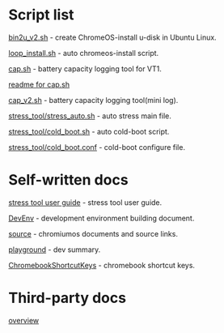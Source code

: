 # Script list

[bin2u_v2.sh](https://raw.githubusercontent.com/raoyi/chromeos/master/script/bin2u_v2.sh) - create ChromeOS-install u-disk in Ubuntu Linux.

[loop_install.sh](https://raw.githubusercontent.com/raoyi/chromeos/master/script/loop_install.sh) - auto chromeos-install script.

[cap.sh](https://raw.githubusercontent.com/raoyi/chromeos/master/script/cap_v3/cap.sh) - battery capacity logging tool for VT1.

[readme for cap.sh](../script/cap_v3/readme.md)

[cap_v2.sh](https://raw.githubusercontent.com/raoyi/chromeos/master/script/cap_v2.sh) - battery capacity logging tool(mini log).

[stress_tool/stress_auto.sh](https://raw.githubusercontent.com/raoyi/chromeos/master/script/stress_tool/stress_auto.sh) - auto stress main file.

[stress_tool/cold_boot.sh](https://raw.githubusercontent.com/raoyi/chromeos/master/script/stress_tool/cold_boot.sh) - auto cold-boot script.

[stress_tool/cold_boot.conf](https://raw.githubusercontent.com/raoyi/chromeos/master/script/stress_tool/cold_boot.conf) - cold-boot configure file.

# Self-written docs

[stress tool user guide](https://raw.githubusercontent.com/raoyi/chromeos/master/script/stress_tool/stress_tool_user_guide.md) - stress tool user guide.

[DevEnv](./DevEnv.md) - development environment building document.

[source](./source.md) - chromiumos documents and source links.

[playground](./playground.md) - dev summary.

[ChromebookShortcutKeys](./ChromebookShortcutKeys.md) - chromebook shortcut keys.

# Third-party docs

[overview](https://blog.csdn.net/Arthur_02_13/article/details/54286013)
